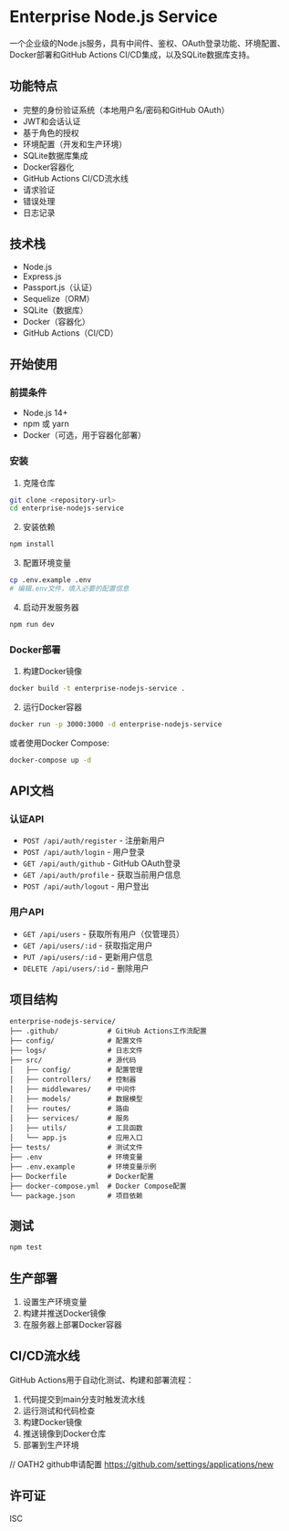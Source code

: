 # Enterprise Node.js Service

一个企业级的Node.js服务，具有中间件、鉴权、OAuth登录功能、环境配置、Docker部署和GitHub Actions CI/CD集成，以及SQLite数据库支持。

## 功能特点

- 完整的身份验证系统（本地用户名/密码和GitHub OAuth）
- JWT和会话认证
- 基于角色的授权
- 环境配置（开发和生产环境）
- SQLite数据库集成
- Docker容器化
- GitHub Actions CI/CD流水线
- 请求验证
- 错误处理
- 日志记录

## 技术栈

- Node.js
- Express.js
- Passport.js（认证）
- Sequelize（ORM）
- SQLite（数据库）
- Docker（容器化）
- GitHub Actions（CI/CD）

## 开始使用

### 前提条件

- Node.js 14+
- npm 或 yarn
- Docker（可选，用于容器化部署）

### 安装

1. 克隆仓库

```bash
git clone <repository-url>
cd enterprise-nodejs-service
```

2. 安装依赖

```bash
npm install
```

3. 配置环境变量

```bash
cp .env.example .env
# 编辑.env文件，填入必要的配置信息
```

4. 启动开发服务器

```bash
npm run dev
```

### Docker部署

1. 构建Docker镜像

```bash
docker build -t enterprise-nodejs-service .
```

2. 运行Docker容器

```bash
docker run -p 3000:3000 -d enterprise-nodejs-service
```

或者使用Docker Compose:

```bash
docker-compose up -d
```

## API文档

### 认证API

- `POST /api/auth/register` - 注册新用户
- `POST /api/auth/login` - 用户登录
- `GET /api/auth/github` - GitHub OAuth登录
- `GET /api/auth/profile` - 获取当前用户信息
- `POST /api/auth/logout` - 用户登出

### 用户API

- `GET /api/users` - 获取所有用户（仅管理员）
- `GET /api/users/:id` - 获取指定用户
- `PUT /api/users/:id` - 更新用户信息
- `DELETE /api/users/:id` - 删除用户

## 项目结构

```
enterprise-nodejs-service/
├── .github/            # GitHub Actions工作流配置
├── config/             # 配置文件
├── logs/               # 日志文件
├── src/                # 源代码
│   ├── config/         # 配置管理
│   ├── controllers/    # 控制器
│   ├── middlewares/    # 中间件
│   ├── models/         # 数据模型
│   ├── routes/         # 路由
│   ├── services/       # 服务
│   ├── utils/          # 工具函数
│   └── app.js          # 应用入口
├── tests/              # 测试文件
├── .env                # 环境变量
├── .env.example        # 环境变量示例
├── Dockerfile          # Docker配置
├── docker-compose.yml  # Docker Compose配置
└── package.json        # 项目依赖
```

## 测试

```bash
npm test
```

## 生产部署

1. 设置生产环境变量
2. 构建并推送Docker镜像
3. 在服务器上部署Docker容器

## CI/CD流水线

GitHub Actions用于自动化测试、构建和部署流程：

1. 代码提交到main分支时触发流水线
2. 运行测试和代码检查
3. 构建Docker镜像
4. 推送镜像到Docker仓库
5. 部署到生产环境

// OATH2 github申请配置 https://github.com/settings/applications/new
## 许可证

ISC
